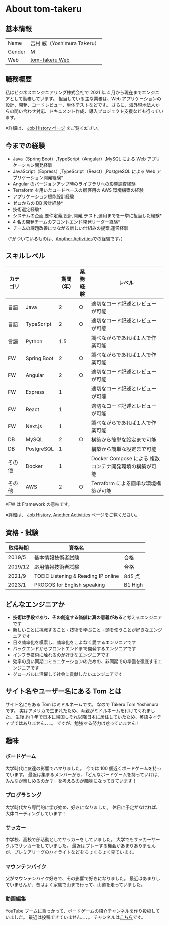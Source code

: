 # About tom-takeru

## 基本情報

|        |                                                   |
| ------ | ------------------------------------------------- |
| Name   | 吉村 威（Yoshimura Takeru）                       |
| Gender | M                                                 |
| Web    | <a href='/top' target="_blank">tom-takeru Web</a> |

## 職務概要

私はビジネスエンジニアリング株式会社で 2021 年 4 月から現在までエンジニアとして勤務しています。
担当している主な業務は、Web アプリケーションの設計、開発、コードレビュー、単体テストなどです。
さらに、海外現地法人からの問い合わせ対応、ドキュメント作成、導入プロジェクト支援なども行っています。

※詳細は、 <a href='/jobHistory' target="_blank">Job History ページ</a> をご覧ください。

## 今までの経験

- Java（Spring Boot）,TypeScript（Angular）,MySQL による Web アプリケーション開発経験
- JavaScript（Express）,TypeScript（React）,PostgreSQL による Web アプリケーション開発経験\*
- Angular のバージョンアップ時のライブラリへの影響調査経験
- Terraform を用いたコードベースの顧客用の AWS 環境構築の経験
- アプリケーション機能設計経験
- ゼロからの DB 設計経験\*
- 技術選定経験\*
- システムの企画,要件定義,設計,開発,テスト,運用までを一挙に担当した経験\*
- 4 名の開発チームのフロントエンド開発リーダー経験\*
- チームの課題改善につながる新しい仕組みの提案,運営経験

（\*がついているものは、<a href='/anotherActivities' target="_blank">Another Activities</a>での経験です。）

## スキルレベル

| カテゴリ |             | 期間<br>（年） | 業務<br>経験 | レベル                                                 |
| -------- | ----------- | -------------- | ------------ | ------------------------------------------------------ |
| 言語     | Java        | 2              | ○            | 適切なコード記述とレビューが可能                       |
| 言語     | TypeScript  | 2              | ○            | 適切なコード記述とレビューが可能                       |
| 言語     | Python      | 1.5            |              | 調べながらであれば１人で作業可能                       |
| FW       | Spring Boot | 2              | ○            | 調べながらであれば１人で作業可能                       |
| FW       | Angular     | 2              | ○            | 適切なコード記述とレビューが可能                       |
| FW       | Express     | 1              |              | 適切なコード記述とレビューが可能                       |
| FW       | React       | 1              |              | 適切なコード記述とレビューが可能                       |
| FW       | Next.js     | 1              |              | 調べながらであれば１人で作業可能                       |
| DB       | MySQL       | 2              | ○            | 構築から簡単な設定まで可能                             |
| DB       | PostgreSQL  | 1              |              | 構築から簡単な設定まで可能                             |
| その他   | Docker      | 1              |              | Docker Compose による 複数コンテナ開発環境の構築が可能 |
| その他   | AWS         | 2              | ○            | Terraform による簡単な環境構築が可能                   |

※FW は Framework の意味です。

※詳細は、 <a href='/jobHistory' target="_blank">Job History</a>, <a href='/anotherActivities' target="_blank">Another Activities</a> ページをご覧ください。

## 資格・試験

| 取得時期 | 資格名                              |         |
| -------- | ----------------------------------- | ------- |
| 2019/5   | 基本情報技術者試験                  | 合格    |
| 2019/12  | 応用情報技術者試験                  | 合格    |
| 2021/9   | TOEIC Listening & Reading IP online | 845 点  |
| 2023/1   | PROGOS for English speaking         | B1 High |

## どんなエンジニアか

- **技術は手段であり、その創造する価値に真の意義がある**と考えるエンジニアです
- 新しいことに挑戦すること・技術を学ぶこと・頭を使うことが好きなエンジニアです
- 日々効率化を模索し、効率化をこよなく愛するエンジニアです
- バックエンドからフロントエンドまで開発するエンジニアです
- インフラ技術に触れるのが好きなエンジニアです
- 効率の良い同期コミュニケーションのための、非同期での準備を徹底するエンジニアです
- グローバルに活躍して社会に貢献したいエンジニアです

## サイト名やユーザー名にある Tom とは

サイト名にもある Tom はミドルネームです。
なので Takeru Tom Yoshimura です。
実はアメリカで生まれたため、両親がミドルネームを付けてくれました。
生後 約 1 年で日本に帰国しそれ以降日本に居住していたため、英語ネイティブではありません、、、。
ですが、勉強する努力は怠っていません！

## 趣味

### ボードゲーム

大学時代に友達の影響でハマりました。
今では 100 個近くボードゲームを持っています。
最近は集まるメンバーから、「どんなボードゲームを持っていけば、みんなが楽しめるのか？」を考えるのが趣味になってきています！

### プログラミング

大学時代から専門的に学び始め、好きになりました。
休日に予定がなければ、大体コーディングしています！

### サッカー

中学校、高校で部活動としてサッカーをしていました。
大学でもサッカーサークルでサッカーをしていました。
最近はプレーする機会があまりありませんが、プレミアリーグのハイライトなどをちょくちょく見ています。

### マウンテンバイク

父がマウンテンバイク好きで、その影響で好きになりました。
最近はあまりしていませんが、昔はよく家族で山まで行って、山道を走っていました。

### 動画編集

YouTube ブームに乗っかって、ボードゲームの紹介チャンネルを作り投稿していました。
最近は投稿できていません、、、。
チャンネルは[こちら](https://www.youtube.com/@jacob-borad-game)です。
